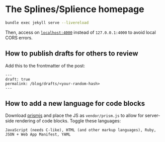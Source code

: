 # The Splines/Splience homepage

```bash
bundle exec jekyll serve --livereload
```

Then, access on [`localhost:4000`](http://localhost:4000) instead of `127.0.0.1:4000` to avoid local CORS errors.

## How to publish drafts for others to review

Add this to the frontmatter of the post:

```
---
draft: true
permalink: /blog/drafts/<your-random-hash>
---
```

## How to add a new language for code blocks

Download [prismjs](https://prismjs.com/download#themes=prism) and place the JS as `vendor/prism.js` to allow for server-side rendering of code blocks. Toggle these languages:

```
JavaScript (needs C-like), HTML (and other markup languages), Ruby, JSON + Web App Manifest, YAML
```

